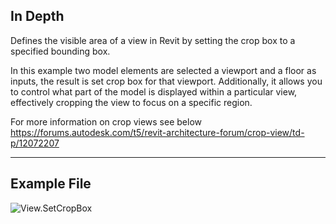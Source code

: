 ## In Depth
Defines the visible area of a view in Revit by setting the crop box to a specified bounding box. 

In this example two model elements are selected a viewport and a floor as inputs, the result is set crop box for that viewport.  Additionally, it allows you to control what part of the model is displayed within a particular view, effectively cropping the view to focus on a specific region.

For more information on crop views see below
https://forums.autodesk.com/t5/revit-architecture-forum/crop-view/td-p/12072207


___
## Example File

![View.SetCropBox](./Revit.Elements.Views.View.SetCropBox_img.jpg)